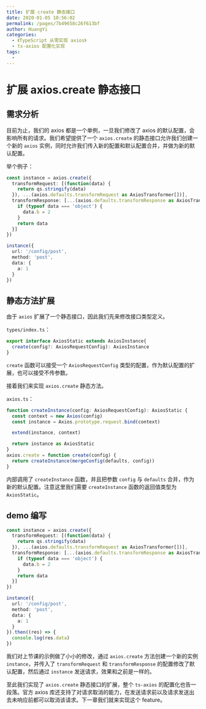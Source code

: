 ```yaml
---
title: 扩展 create 静态接口
date: 2020-01-05 10:56:02
permalink: /pages/7b49658c26f613bf
author: HuangYi
categories: 
  - 《TypeScript 从零实现 axios》
  - ts-axios 配置化实现
tags: 
  - 
---
```

# 扩展 axios.create 静态接口

## 需求分析

目前为止，我们的 axios 都是一个单例，一旦我们修改了 axios 的默认配置，会影响所有的请求。我们希望提供了一个 `axios.create` 的静态接口允许我们创建一个新的 `axios` 实例，同时允许我们传入新的配置和默认配置合并，并做为新的默认配置。

举个例子：

```typescript
const instance = axios.create({
  transformRequest: [(function(data) {
    return qs.stringify(data)
  }), ...(axios.defaults.transformRequest as AxiosTransformer[])],
  transformResponse: [...(axios.defaults.transformResponse as AxiosTransformer[]), function(data) {
    if (typeof data === 'object') {
      data.b = 2
    }
    return data
  }]
})

instance({
  url: '/config/post',
  method: 'post',
  data: {
    a: 1
  }
})
```

## 静态方法扩展

由于 `axios` 扩展了一个静态接口，因此我们先来修改接口类型定义。

`types/index.ts`：

```typescript
export interface AxiosStatic extends AxiosInstance{
  create(config?: AxiosRequestConfig): AxiosInstance
}
```

`create` 函数可以接受一个 `AxiosRequestConfig` 类型的配置，作为默认配置的扩展，也可以接受不传参数。

接着我们来实现 `axios.create` 静态方法。

`axios.ts`：

```typescript
function createInstance(config: AxiosRequestConfig): AxiosStatic {
  const context = new Axios(config)
  const instance = Axios.prototype.request.bind(context)

  extend(instance, context)

  return instance as AxiosStatic
}
axios.create = function create(config) {
  return createInstance(mergeConfig(defaults, config))
}
```

内部调用了 `createInstance` 函数，并且把参数 `config` 与 `defaults` 合并，作为新的默认配置。注意这里我们需要 `createInstance` 函数的返回值类型为 `AxiosStatic`。

## demo 编写

```typescript
const instance = axios.create({
  transformRequest: [(function(data) {
    return qs.stringify(data)
  }), ...(axios.defaults.transformRequest as AxiosTransformer[])],
  transformResponse: [...(axios.defaults.transformResponse as AxiosTransformer[]), function(data) {
    if (typeof data === 'object') {
      data.b = 2
    }
    return data
  }]
})

instance({
  url: '/config/post',
  method: 'post',
  data: {
    a: 1
  }
}).then((res) => {
  console.log(res.data)
})
```

我们对上节课的示例做了小小的修改，通过 `axios.create` 方法创建一个新的实例 `instance`，并传入了 `transformRequest` 和 `transformResponse` 的配置修改了默认配置，然后通过 `instance` 发送请求，效果和之前是一样的。

至此我们实现了 `axios.create` 静态接口的扩展，整个 `ts-axios` 的配置化也告一段落。官方 axios 库还支持了对请求取消的能力，在发送请求前以及请求发送出去未响应前都可以取消该请求。下一章我们就来实现这个 feature。






